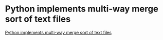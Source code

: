 # Python implements multi-way merge sort of text files
[Python implements multi-way merge sort of text files](https://aiwithcloud.com/2022/09/15/python_implements_multi_way_merge_sort_of_text_files/)